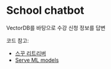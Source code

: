 # School chatbot

VectorDB를 바탕으로 수강 신청 정보를 답변

코드 참고:

- [스꾸 리트리버](https://github.com/denev6/retrieve-notice)
- [Serve ML models](https://github.com/denev6/serve-models)
